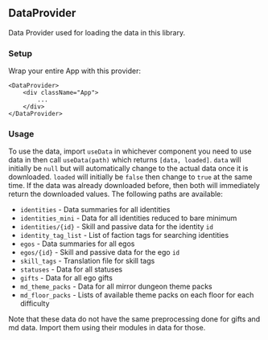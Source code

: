 ## DataProvider

Data Provider used for loading the data in this library.

### Setup

Wrap your entire App with this provider:

```
<DataProvider>
    <div className="App">
        ...
    </div>
</DataProvider>
```

### Usage

To use the data, import `useData` in whichever component you need to use data in then call `useData(path)` which returns `[data, loaded]`. `data` will initially be `null` but will automatically change to the actual data once it is downloaded. `loaded` will initially be `false` then change to `true` at the same time. If the data was already downloaded before, then both will immediately return the downloaded values. The following paths are available:

- `identities` - Data summaries for all identities
- `identities_mini` - Data for all identities reduced to bare minimum
- `identities/{id}` - Skill and passive data for the identity `id`
- `identity_tag_list` - List of faction tags for searching identities
- `egos` - Data summaries for all egos
- `egos/{id}` - Skill and passive data for the ego `id`
- `skill_tags` - Translation file for skill tags
- `statuses` - Data for all statuses
- `gifts` - Data for all ego gifts
- `md_theme_packs` - Data for all mirror dungeon theme packs
- `md_floor_packs` - Lists of available theme packs on each floor for each difficulty

Note that these data do not have the same preprocessing done for gifts and md data. Import them using their modules in data for those.